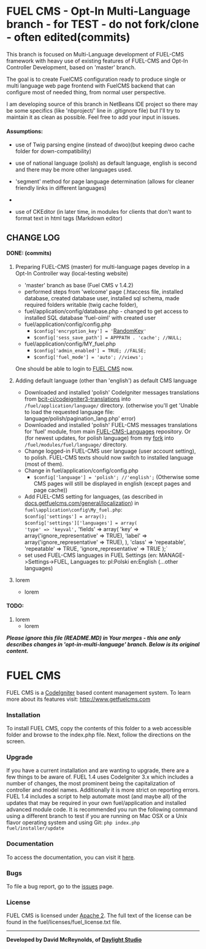 # FUEL CMS - Opt-In Multi-Language branch - for TEST - do not fork/clone - often edited(commits)
This branch is focused on Multi-Language development of FUEL-CMS framework with heavy use of existing features of FUEL-CMS
and Opt-In Controller Development, based on 'master' branch.

The goal is to create FuelCMS configuration ready to produce single or multi language web page frontend with FuelCMS backend
that can configure most of needed thing, from normal user perspective.

I am developing source of this branch in NetBeans IDE project so there may be some specifics
(like 'nbproject/' line in .gitignore file) but I'll try to maintain it as clean as possible.
Feel free to add your input in issues.

#### Assumptions:

- use of Twig parsing engine (instead of dwoo)(but keeping dwoo cache folder for down-compatibility)
- use of national language (polish) as default language, english is second and there may be more other languages used.
- 'segment' method for page language determination (allows for cleaner friendly links in different languages)
- 
    
- use of CKEditor (in later time, in modules for clients that don't want to format text in html tags (Markdown editor)

## CHANGE LOG

#### DONE: (commits)
1. Preparing FUEL-CMS (master) for multi-language pages develop in a Opt-In Controller way (local-testing website)
   - 'master' branch as base (Fuel CMS v 1.4.2)
   - performed steps from 'welcome' page (.htaccess file, installed database, created database user, installed sql schema,
     made required folders writable (twig cache folder), 
   - fuel/application/config/database.php - changed to get access to installed SQL database 'fuel-oiml' with created user
   - fuel/application/config/config.php
     - `$config['encryption_key'] = '`[RandomKey](https://randomkeygen.com/)`'`
     - `$config['sess_save_path'] = APPPATH . 'cache'; //NULL;`
   - fuel/application/config/MY_fuel.php
     - `$config['admin_enabled'] = TRUE; //FALSE;`
     - `$config['fuel_mode'] = 'auto'; //views';`
     
    One should be able to login to [FUEL CMS](http://localhost/fuel-oiml/fuel) now.

2. Adding default language (other than 'english') as default CMS language
   - Downloaded and installed 'polish' CodeIgniter messages translations
     from [bcit-ci/codeigniter3-translations](https://github.com/bcit-ci/codeigniter3-translations)
     into `/fuel/application/language/` directory.
     (otherwise you'll get 'Unable to load the requested language file: language/polish/pagination_lang.php' error)
   - Downloaded and installed 'polish' FUEL-CMS messages translations for 'fuel' module,
     from main [FUEL-CMS-Languages](https://github.com/daylightstudio/FUEL-CMS-Languages) repository.
     Or (for newest updates, for polish language) from my [fork](https://github.com/TomZdulski/FUEL-CMS-Languages)
     into `/fuel/modules/fuel/language/` directory.
   - Change logged-in FUEL-CMS user language (user account setting), to polish. FUEL-CMS texts should now switch to
     installed language (most of them).
   - Change in fuel/application/config/config.php
     - `$config['language'] = 'polish'; //'english';`
     (Otherwise some CMS pages will still be displayed in english (except pages and page cache))
   - Add FUEL-CMS setting for languages, (as described in [docs.getfuelcms.com/general/localization](http://docs.getfuelcms.com/general/localization))
     in `fuel\application\config\My_fuel.php`:<br/>
     `$config['settings'] = array();`<br/>
     `$config['settings']['languages'] = array(`<br/>
        `'type' => 'keyval',`
        'fields' => array(
          'key'   => array('ignore_representative' => TRUE),
          'label' => array('ignore_representative' => TRUE),
        ),
        'class'                 => 'repeatable',
        'repeatable'            => TRUE,
        'ignore_representative' => TRUE
      );`
   - set used FUEL-CMS languages in FUEL Settings (en: MANAGE->Settings->FUEL, Languages to:
     pl:Polski
     en:English
     (...other languages)
3. lorem
   - lorem

#### TODO:
1. lorem
   - lorem

***Please ignore this file (README.MD) in Your merges - this one only describes changes in 'opt-in-multi-language' branch.
Below is its original content.***

# FUEL CMS
FUEL CMS is a [CodeIgniter](https://codeigniter.com) based content management system. To learn more about its features visit: http://www.getfuelcms.com

### Installation
To install FUEL CMS, copy the contents of this folder to a web accessible folder and browse to the index.php file. Next, follow the directions on the screen. 

### Upgrade
If you have a current installation and are wanting to upgrade, there are a few things to be aware of. FUEL 1.4 uses CodeIgniter 3.x which includes a number of changes, the most prominent being the capitalization of controller and model names. Additionally it is more strict on reporting errors. FUEL 1.4 includes a script to help automate most (and maybe all) of the updates that may be required in your own fuel/application and installed advanced module code. It is recommended you run the following command using a different branch to test if you are running on Mac OSX or a Unix flavor operating system and using Git:
``php index.php fuel/installer/update``

### Documentation
To access the documentation, you can visit it [here](http://docs.getfuelcms.com).

### Bugs
To file a bug report, go to the [issues](http://github.com/daylightstudio/FUEL-CMS/issues) page.

### License
FUEL CMS is licensed under [Apache 2](http://www.apache.org/licenses/LICENSE-2.0.html). The full text of the license can be found in the fuel/licenses/fuel_license.txt file.

___

__Developed by David McReynolds, of [Daylight Studio](http://www.thedaylightstudio.com/)__
